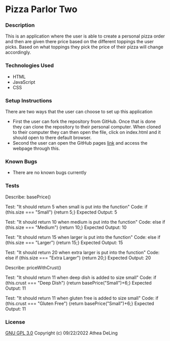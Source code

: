 # Pizza Parlor Two

### Description
This is an application where the user is able to create a personal pizza order and then are given there price based on the different toppings the user picks. Based on what toppings they pick the price of their pizza will change accordingly.
### Technologies Used
* HTML
* JavaScript
* CSS
### Setup Instructions
There are two ways that the user can choose to set up this application
  * First the user can fork the repository from GitHub. Once that is done they can clone the repository to their personal computer. When cloned to their computer they can then open the file, click on index.html and it should open to there default browser.
  * Second the user can open the GitHub pages [link]() and access the webpage through this.

### Known Bugs
* There are no known bugs currently
### Tests
Describe: basePrice()

Test: "It should return 5 when small is put into the function"
Code: if (this.size === "Small") {return 5;}
Expected Output: 5

Test: "It should return 10 when medium is put into the function"
Code: else if (this.size === "Medium") {return 10;}
Expected Output: 10

Test: "It should return 15 when larger is put into the function"
Code: else if (this.size === "Larger") {return 15;}
Expected Output: 15

Test: "It should return 20 when extra larger is put into the function"
Code: else if (this.size === "Extra Larger") {return 20;}
Expected Output: 20

Describe: priceWithCrust()

Test: "It should return 11 when deep dish is added to size small"
Code: if (this.crust === "Deep Dish") {return basePrice("Small")+6;}
Expected Output: 11

Test: "It should return 11 when gluten free is added to size small"
Code: if (this.crust === "Gluten Free") {return basePrice("Small")+6;}
Expected Output: 11

### License
[GNU GPL 3.0](https://choosealicense.com/licenses/gpl-3.0/) Copyright (c) 09/22/2022 Athea DeLing